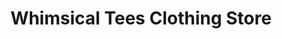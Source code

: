 ---
title: "Whimsical Tees Clothing Store"
url: /milton/whimsical-tees-clothing-store/
shop: mall
---